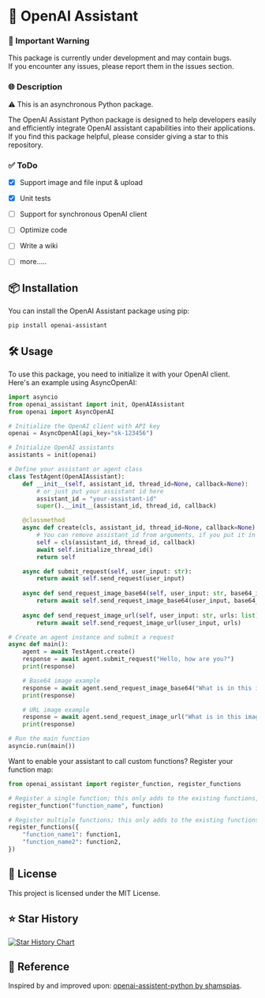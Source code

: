 # 🚀 OpenAI Assistant

### 📝 Important Warning
This package is currently under development and may contain bugs.  
If you encounter any issues, please report them in the issues section.

### 🌐 Description

⚠️ This is an asynchronous Python package.

The OpenAI Assistant Python package is designed to help developers easily and efficiently integrate OpenAI assistant capabilities into their applications. If you find this package helpful, please consider giving a star to this repository.

### ✅ ToDo
- [x] Support image and file input & upload
- [x] Unit tests


- [ ] Support for synchronous OpenAI client
- [ ] Optimize code
- [ ] Write a wiki
- [ ] more.....

## 📦 Installation

You can install the OpenAI Assistant package using pip:
    
```sh
pip install openai-assistant
```

## 🛠 Usage

To use this package, you need to initialize it with your OpenAI client.  
Here's an example using AsyncOpenAI:

```python
import asyncio
from openai_assistant import init, OpenAIAssistant
from openai import AsyncOpenAI

# Initialize the OpenAI client with API key
openai = AsyncOpenAI(api_key="sk-123456")

# Initialize OpenAI assistants
assistants = init(openai)

# Define your assistant or agent class
class TestAgent(OpenAIAssistant):
    def __init__(self, assistant_id, thread_id=None, callback=None):
        # or just put your assistant id here
        assistant_id = "your-assistant-id"
        super().__init__(assistant_id, thread_id, callback)

    @classmethod
    async def create(cls, assistant_id, thread_id=None, callback=None):
        # You can remove assistant_id from arguments, if you put it in __init__
        self = cls(assistant_id, thread_id, callback)
        await self.initialize_thread_id()
        return self

    async def submit_request(self, user_input: str):
        return await self.send_request(user_input)
    
    async def send_request_image_base64(self, user_input: str, base64_images: list):
        return await self.send_request_image_base64(user_input, base64_images)
        
    async def send_request_image_url(self, user_input: str, urls: list):
        return await self.send_request_image_url(user_input, urls)

# Create an agent instance and submit a request
async def main():
    agent = await TestAgent.create()
    response = await agent.submit_request("Hello, how are you?")
    print(response)

    # Base64 image example
    response = await agent.send_request_image_base64("What is in this image?", ["data:image/jpeg;base64,/9jS..."])
    print(response)

    # URL image example
    response = await agent.send_request_image_url("What is in this image?", ["https://example.com/image.jpg"])
    print(response)

# Run the main function
asyncio.run(main())
```

Want to enable your assistant to call custom functions? Register your function map:

```python
from openai_assistant import register_function, register_functions

# Register a single function; this only adds to the existing functions, not replaces them
register_function("function_name", function)

# Register multiple functions; this only adds to the existing functions, not replaces them
register_functions({
    "function_name1": function1,
    "function_name2": function2,
})
```

## 📜 License

This project is licensed under the MIT License.

## ⭐️ Star History

[![Star History Chart](https://api.star-history.com/svg?repos=Xiaobonor/openai_assistant_python&type=Date)](https://star-history.com/#Xiaobonor/openai_assistant_python&Date)

## 🔗 Reference
Inspired by and improved upon: [openai-assistent-python by shamspias](https://github.com/shamspias/openai-assistent-python).